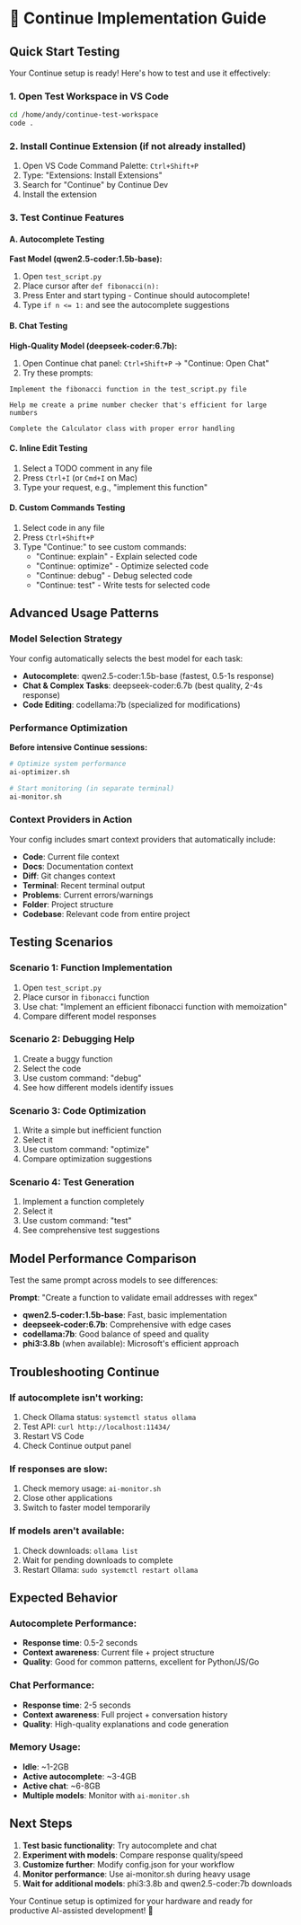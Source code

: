 # 🚀 Continue Implementation Guide

## Quick Start Testing

Your Continue setup is ready! Here's how to test and use it effectively:

### 1. Open Test Workspace in VS Code

```bash
cd /home/andy/continue-test-workspace
code .
```

### 2. Install Continue Extension (if not already installed)

1. Open VS Code Command Palette: `Ctrl+Shift+P`
2. Type: "Extensions: Install Extensions"
3. Search for "Continue" by Continue Dev
4. Install the extension

### 3. Test Continue Features

#### A. Autocomplete Testing

**Fast Model (qwen2.5-coder:1.5b-base):**

1. Open `test_script.py`
2. Place cursor after `def fibonacci(n):`
3. Press Enter and start typing - Continue should autocomplete!
4. Type `if n <= 1:` and see the autocomplete suggestions

#### B. Chat Testing

**High-Quality Model (deepseek-coder:6.7b):**

1. Open Continue chat panel: `Ctrl+Shift+P` → "Continue: Open Chat"
2. Try these prompts:

```
Implement the fibonacci function in the test_script.py file
```

```
Help me create a prime number checker that's efficient for large numbers
```

```
Complete the Calculator class with proper error handling
```

#### C. Inline Edit Testing

1. Select a TODO comment in any file
2. Press `Ctrl+I` (or `Cmd+I` on Mac)
3. Type your request, e.g., "implement this function"

#### D. Custom Commands Testing

1. Select code in any file
2. Press `Ctrl+Shift+P`
3. Type "Continue:" to see custom commands:
   - "Continue: explain" - Explain selected code
   - "Continue: optimize" - Optimize selected code
   - "Continue: debug" - Debug selected code
   - "Continue: test" - Write tests for selected code

## Advanced Usage Patterns

### Model Selection Strategy

Your config automatically selects the best model for each task:

- **Autocomplete**: qwen2.5-coder:1.5b-base (fastest, 0.5-1s response)
- **Chat & Complex Tasks**: deepseek-coder:6.7b (best quality, 2-4s response)
- **Code Editing**: codellama:7b (specialized for modifications)

### Performance Optimization

**Before intensive Continue sessions:**

```bash
# Optimize system performance
ai-optimizer.sh

# Start monitoring (in separate terminal)
ai-monitor.sh
```

### Context Providers in Action

Your config includes smart context providers that automatically include:

- **Code**: Current file context
- **Docs**: Documentation context  
- **Diff**: Git changes context
- **Terminal**: Recent terminal output
- **Problems**: Current errors/warnings
- **Folder**: Project structure
- **Codebase**: Relevant code from entire project

## Testing Scenarios

### Scenario 1: Function Implementation
1. Open `test_script.py`
2. Place cursor in `fibonacci` function
3. Use chat: "Implement an efficient fibonacci function with memoization"
4. Compare different model responses

### Scenario 2: Debugging Help
1. Create a buggy function
2. Select the code
3. Use custom command: "debug"
4. See how different models identify issues

### Scenario 3: Code Optimization
1. Write a simple but inefficient function
2. Select it
3. Use custom command: "optimize" 
4. Compare optimization suggestions

### Scenario 4: Test Generation
1. Implement a function completely
2. Select it
3. Use custom command: "test"
4. See comprehensive test suggestions

## Model Performance Comparison

Test the same prompt across models to see differences:

**Prompt**: "Create a function to validate email addresses with regex"

- **qwen2.5-coder:1.5b-base**: Fast, basic implementation
- **deepseek-coder:6.7b**: Comprehensive with edge cases
- **codellama:7b**: Good balance of speed and quality
- **phi3:3.8b** (when available): Microsoft's efficient approach

## Troubleshooting Continue

### If autocomplete isn't working:
1. Check Ollama status: `systemctl status ollama`
2. Test API: `curl http://localhost:11434/`
3. Restart VS Code
4. Check Continue output panel

### If responses are slow:
1. Check memory usage: `ai-monitor.sh`
2. Close other applications
3. Switch to faster model temporarily

### If models aren't available:
1. Check downloads: `ollama list`
2. Wait for pending downloads to complete
3. Restart Ollama: `sudo systemctl restart ollama`

## Expected Behavior

### Autocomplete Performance:
- **Response time**: 0.5-2 seconds
- **Context awareness**: Current file + project structure
- **Quality**: Good for common patterns, excellent for Python/JS/Go

### Chat Performance:
- **Response time**: 2-5 seconds  
- **Context awareness**: Full project + conversation history
- **Quality**: High-quality explanations and code generation

### Memory Usage:
- **Idle**: ~1-2GB
- **Active autocomplete**: ~3-4GB
- **Active chat**: ~6-8GB
- **Multiple models**: Monitor with `ai-monitor.sh`

## Next Steps

1. **Test basic functionality**: Try autocomplete and chat
2. **Experiment with models**: Compare response quality/speed
3. **Customize further**: Modify config.json for your workflow
4. **Monitor performance**: Use ai-monitor.sh during heavy usage
5. **Wait for additional models**: phi3:3.8b and qwen2.5-coder:7b downloads

Your Continue setup is optimized for your hardware and ready for productive AI-assisted development! 🎯
